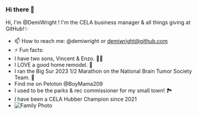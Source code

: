### Hi there 👋
​Hi, I'm @DemiWright ! I'm the CELA business manager & all things giving at GitHub!✨
- 📫 How to reach me: @demiwright or demiwright@github.com
- ⚡ Fun facts: 
- I have two sons, Vincent & Enzo. :blue_heart::blue_heart:
- I LOVE a good home remodel. :house_with_garden:
- I ran the Big Sur 2023 1/2 Marathon on the National Brain Tumor Society Team. :runner:
- Find me on Peloton @BoyMama209
- I used to be the parks & rec commissioner for my small town! 🏞️
- I have been a CELA Hubber Champion since 2021 
- ![Family Photo](https://github.com/user-attachments/assets/08dbdb5a-e825-4814-9df4-5bd49638e105)


  

